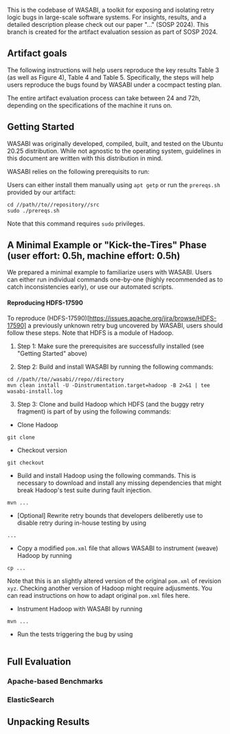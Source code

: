 This is the codebase of WASABI, a toolkit for exposing and isolating retry logic bugs in large-scale software systems. For insights, results, and a detailed description please check out our paper "..." (SOSP 2024). This branch is created for the artifact evaluation session as part of SOSP 2024.


## Artifact goals

The following instructions will help users reproduce the key results Table 3 (as well as Figure 4), Table 4 and Table 5. Specifically, the steps will help users reproduce the bugs found by WASABI under a cocmpact testing plan.

The entire artifact evaluation process can take between 24 and 72h, depending on the specifications of the machine it runs on.

## Getting Started

WASABI was originally developed, compiled, built, and tested on the Ubuntu 20.25 distribution. While not agnostic to the operating system, guidelines in this document are written with this distribution in mind.

WASABI relies on the following prerequisits to run:

Users can either install them manually using `apt getp` or run the `prereqs.sh` provided by our artifact:
```
cd //path//to//repository//src
sudo ./prereqs.sh
```
Note that this command requires `sudo` privileges.

## A Minimal Example or "Kick-the-Tires" Phase (user effort: 0.5h, machine effort: 0.5h)

We prepared a minimal example to familiarize users with WASABI. Users can either run individual commands one-by-one (highly recommended as to catch inconsistencies early), or use our automated scripts.

#### Reproducing HDFS-17590

To reproduce (HDFS-17590)[https://issues.apache.org/jira/browse/HDFS-17590] a previously unknown retry bug uncovered by WASABI, users should follow these steps. Note that HDFS is a module of Hadoop.

1. Step 1: Make sure the prerequisites are successfully installed (see "Getting Started" above)
   
2. Step 2: Build and install WASABI by running the following commands:
```
cd //path//to//wasabi//repo//directory
mvn clean install -U -Dinstrumentation.target=hadoop -B 2>&1 | tee wasabi-install.log
```

3. Step 3: Clone and build Hadoop which HDFS (and the buggy retry fragment) is part of by using the following commands:

* Clone Hadoop
```
git clone 
```

* Checkout version 
```
git checkout
```

* Build and install Hadoop using the following commands. This is necessary to download and install any missing dependencies that might break Hadoop's test suite during fault injection.
```
mvn ...
```

* [Optional] Rewrite retry bounds that developers deliberetly use to disable retry during in-house testing by using
```
...
```

* Copy a modified `pom.xml` file that allows WASABI to instrument (weave) Hadoop by running
```
cp ...
```
Note that this is an slightly altered version of the original `pom.xml` of revision `xyz`. Checking another version of Hadoop might require adjusments. You can read instructions on how to adapt original `pom.xml` files here.

* Instrument Hadoop with WASABI by running
```
mvn ...
```

* Run the tests triggering the bug by using
```
```

## Full Evaluation

### Apache-based Benchmarks

### ElasticSearch


## Unpacking Results

